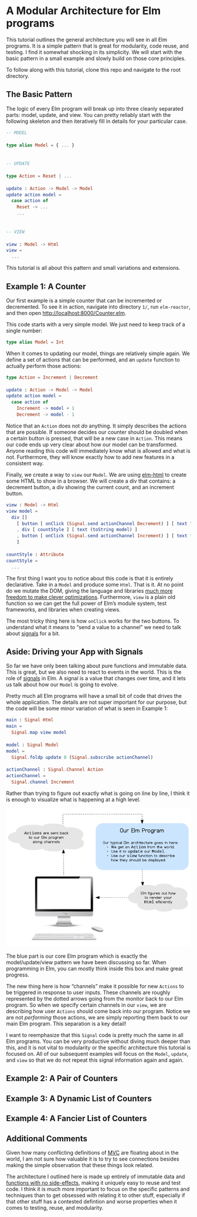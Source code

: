 # A Modular Architecture for Elm programs

This tutorial outlines the general architecture you will see in all Elm
programs. It is a simple pattern that is great for modularity, code reuse,
and testing. I find it somewhat shocking in its simplicity. We will start
with the basic pattern in a small example and slowly build on those core
principles.

To follow along with this tutorial, clone this repo and navigate to the root
directory.

## The Basic Pattern

The logic of every Elm program will break up into three cleanly separated
parts: model, update, and view. You can pretty reliably start with the
following skeleton and then iteratively fill in details for your particular
case.

```elm
-- MODEL

type alias Model = { ... }


-- UPDATE

type Action = Reset | ...

update : Action -> Model -> Model
update action model =
  case action of
    Reset -> ...
    ...


-- VIEW

view : Model -> Html
view =
  ...
```

This tutorial is all about this pattern and small variations and extensions.

## Example 1: A Counter

Our first example is a simple counter that can be incremented or decremented.
To see it in action, navigate into directory `1/`, run `elm-reactor`, and then
open [http://localhost:8000/Counter.elm](http://localhost:8000/Counter.elm).

This code starts with a very simple model. We just need to keep track of a
single number:

```elm
type alias Model = Int
```

When it comes to updating our model, things are relatively simple again. We
define a set of actions that can be performed, and an `update` function to
actually perform those actions:

```elm
type Action = Increment | Decrement

update : Action -> Model -> Model
update action model =
  case action of
    Increment -> model + 1
    Decrement -> model - 1
```

Notice that an `Action` does not *do* anything. It simply describes the
actions that are possible. If someone decides our counter should be doubled
when a certain button is pressed, that will be a new case in `Action`.
This means our code ends up very clear about how our model can be transformed.
Anyone reading this code will immediately know what is allowed and what is not.
Furthermore, they will know exactly how to add new features in a consistent
way.

Finally, we create a way to `view` our `Model`. We are using [elm-html][] to
create some HTML to show in a browser. We will create a div that contains: a
decrement button, a div showing the current count, and an increment button.

[elm-html]: http://elm-lang.org/blog/Blazing-Fast-Html.elm

```elm
view : Model -> Html
view model =
  div []
    [ button [ onClick (Signal.send actionChannel Decrement) ] [ text "-" ]
    , div [ countStyle ] [ text (toString model) ]
    , button [ onClick (Signal.send actionChannel Increment) ] [ text "+" ]
    ]

countStyle : Attribute
countStyle =
  ...
```

The first thing I want you to notice about this code is that it is entirely
declarative. Take in a `Model` and produce some `Html`. That is it. At no point
do we mutate the DOM, giving the language and libraries [much more freedom to
make clever optimizations][elm-html]. Furthermore, `view` is a plain old
function so we can get the full power of Elm&rsquo;s module system, test
frameworks, and libraries when creating views.

The most tricky thing here is how `onClick` works for the two buttons. To
understand what it means to &ldquo;send a value to a channel&rdquo; we need to
talk about [signals][] for a bit.

## Aside: Driving your App with Signals

So far we have only been talking about pure functions and immutable data. This
is great, but we also need to react to events in the world. This is the role of
[signals][] in Elm. A signal is a value that changes over time, and it lets us
talk about how our `Model` is going to evolve.

Pretty much all Elm programs will have a small bit of code that drives the
whole application. The details are not super important for our purpose, but
the code will be some minor variation of what is seen in Example 1:

```elm
main : Signal Html
main =
  Signal.map view model

model : Signal Model
model =
  Signal.foldp update 0 (Signal.subscribe actionChannel)

actionChannel : Signal.Channel Action
actionChannel =
  Signal.channel Increment
```

Rather than trying to figure out exactly what is going on line by line, I
think it is enough to visualize what is happening at a high level.

[signals]: http://elm-lang.org/learn/Using-Signals.elm

![Signal Graph Summary](diagrams/signal-graph-summary.png)

The blue part is our core Elm program which is exactly the model/update/view
pattern we have been discussing so far. When programming in Elm, you can
mostly think inside this box and make great progress.

The new thing here is how &ldquo;channels&rdquo; make it possible for new
`Actions` to be triggered in response to user inputs. These channels are
roughly represented by the dotted arrows going from the monitor back to our
Elm program. So when we specify certain channels in our `view`, we are
describing how user `Actions` should come back into our program. Notice we
are not *performing* those actions, we are simply reporting them back to
our main Elm program. This separation is a key detail!

I want to reemphasize that this `Signal` code is pretty much the same in all
Elm programs. You can be very productive without diving much deeper than this,
and it is not vital to modularity or the specific architecture this tutorial
is focused on. All of our subsequent examples will focus on the `Model`,
`update`, and `view` so that we do not repeat this signal information again
and again.

## Example 2: A Pair of Counters

## Example 3: A Dynamic List of Counters

## Example 4: A Fancier List of Counters

## Additional Comments

Given how many conflicting definitions of [MVC][] are floating about in the
world, I am not sure how valuable it is to try to see connections besides
making the simple observation that these things look related.

The architecture I outlined here is made up entirely of immutable data and
[functions with no side-effects][pure], making it uniquely easy to reuse and
test code. I think it is much more important to focus on the specific patterns
and techniques than to get obsessed with relating it to other stuff, especially
if that other stuff has a contested defintion and worse properties when it
comes to testing, reuse, and modularity.

[MVC]: http://en.wikipedia.org/wiki/Model%E2%80%93view%E2%80%93controller
[pure]: http://en.wikipedia.org/wiki/Pure_function

